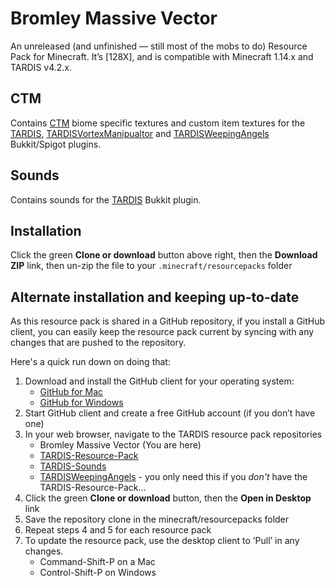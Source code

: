 # Bromley Massive Vector

An unreleased (and unfinished — still most of the mobs to do) Resource Pack for Minecraft. It’s [128X], and is compatible with Minecraft 1.14.x and TARDIS v4.2.x.

## CTM

Contains [CTM](https://optifine.net/downloads) biome specific textures and custom item textures for the [TARDIS](http://dev.bukkit.org/bukkit-plugins/tardis), [TARDISVortexManipualtor](https://dev.bukkit.org/projects/tardisvortexmanipulator) and [TARDISWeepingAngels](https://dev.bukkit.org/projects/tardisweepingangels) Bukkit/Spigot plugins.

## Sounds

Contains sounds for the [TARDIS](http://dev.bukkit.org/bukkit-plugins/tardis) Bukkit plugin.

## Installation

Click the green __Clone or download__ button above right, then the __Download ZIP__ link, then un-zip the file to your `.minecraft/resourcepacks` folder

## Alternate installation and keeping up-to-date

As this resource pack is shared in a GitHub repository, if you install a GitHub client, you can easily keep the resource pack current by syncing with any changes that are pushed to the repository.

Here's a quick run down on doing that:

1. Download and install the GitHub client for your operating system:
   * [GitHub for Mac](https://mac.github.com/)
   * [GitHub for Windows](https://windows.github.com/)
2. Start GitHub client and create a free GitHub account (if you don’t have one)
3. In your web browser, navigate to the TARDIS resource pack repositories
   * Bromley Massive Vector (You are here)
   * [TARDIS-Resource-Pack](https://github.com/eccentricdevotion/TARDIS-Resource-Pack)
   * [TARDIS-Sounds](https://github.com/eccentricdevotion/TARDIS-SoundResourcePack)
   * [TARDISWeepingAngels](https://github.com/eccentricdevotion/TARDISWeepingAngels-Resource-Pack) - you only need this if you _don't_ have the TARDIS-Resource-Pack...
4. Click the green __Clone or download__ button, then the __Open in Desktop__ link
5. Save the repository clone in the minecraft/resourcepacks folder
6. Repeat steps 4 and 5 for each resource pack
7. To update the resource pack, use the desktop client to ‘Pull’ in any changes.
   * Command-Shift-P on a Mac
   * Control-Shift-P on Windows
